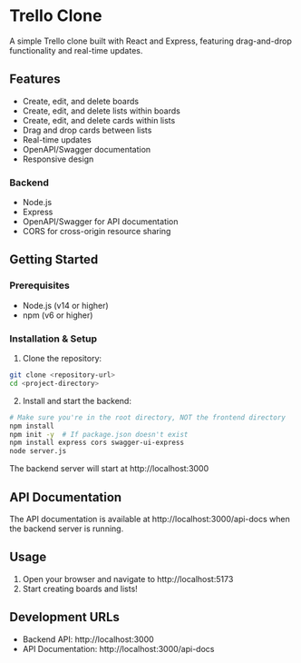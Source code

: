 # Trello Clone

A simple Trello clone built with React and Express, featuring drag-and-drop functionality and real-time updates.

## Features

- Create, edit, and delete boards
- Create, edit, and delete lists within boards
- Create, edit, and delete cards within lists
- Drag and drop cards between lists
- Real-time updates
- OpenAPI/Swagger documentation
- Responsive design

### Backend

- Node.js
- Express
- OpenAPI/Swagger for API documentation
- CORS for cross-origin resource sharing

## Getting Started

### Prerequisites

- Node.js (v14 or higher)
- npm (v6 or higher)

### Installation & Setup

1. Clone the repository:

```bash
git clone <repository-url>
cd <project-directory>
```

2. Install and start the backend:

```bash
# Make sure you're in the root directory, NOT the frontend directory
npm install
npm init -y  # If package.json doesn't exist
npm install express cors swagger-ui-express
node server.js
```

The backend server will start at http://localhost:3000

## API Documentation

The API documentation is available at http://localhost:3000/api-docs when the backend server is running.

## Usage

1. Open your browser and navigate to http://localhost:5173
2. Start creating boards and lists!

## Development URLs

- Backend API: http://localhost:3000
- API Documentation: http://localhost:3000/api-docs
